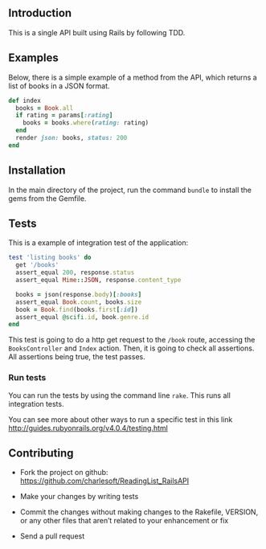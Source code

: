 ## Introduction

This is a single API built using Rails by following TDD.

## Examples

Below, there is a simple example of a method from the API, which returns a list of books
in a JSON format.

```ruby
def index
  books = Book.all
  if rating = params[:rating]
    books = books.where(rating: rating)
  end
  render json: books, status: 200
end
```

## Installation

In the main directory of the project, run the command `bundle` to install the gems from the Gemfile.

## Tests

This is a example of integration test of the application:

```ruby
test 'listing books' do
  get '/books'
  assert_equal 200, response.status
  assert_equal Mime::JSON, response.content_type

  books = json(response.body)[:books]
  assert_equal Book.count, books.size
  book = Book.find(books.first[:id])
  assert_equal @scifi.id, book.genre.id
end
```

This test is going to do a http get request to the `/book` route, accessing the `BooksController` and `Index` action. Then, it is going to check all assertions. All assertions being true, the test passes.

### Run tests

You can run the tests by using the command line `rake`. This runs all integration tests.

You can see more about other ways to run a specific test in this link http://guides.rubyonrails.org/v4.0.4/testing.html


## Contributing  

* Fork the project on github: https://github.com/charlesoft/ReadingList_RailsAPI

* Make your changes by writing tests

* Commit the changes without making changes to the Rakefile, VERSION, or any other files that aren’t related to your enhancement or fix

* Send a pull request
